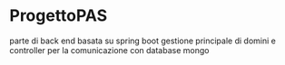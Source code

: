 # ProgettoPAS

parte di back end basata su spring boot 
gestione principale di domini e controller per la comunicazione con database mongo

